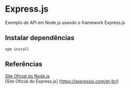 # Express.js
Exemplo de API em Node.js usando o framework Express.js

## Instalar dependências
`npm install`

## Referências
[Site Oficial do Node.js](https://nodejs.org)<br>
[Site Oficial do Express.js] (https://expressjs.com/pt-br/)